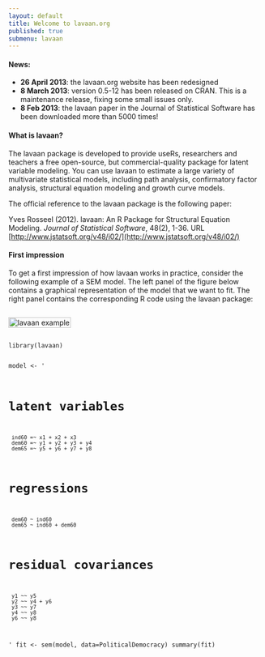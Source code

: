 ```yaml
---
layout: default
title: Welcome to lavaan.org
published: true
submenu: lavaan
---
```


#### News: ####

- **26 April 2013**: the lavaan.org website has been redesigned
- **8 March 2013**: version 0.5-12 has been released on CRAN.
  This is a maintenance release, fixing some small issues only.
- **8 Feb 2013**: the lavaan paper in the Journal of Statistical
Software has been downloaded more than 5000 times!

####  What is lavaan? ####
The lavaan package is developed to provide useRs, researchers and teachers a
free open-source, but commercial-quality package for latent variable modeling.
You can use lavaan to estimate a large variety of multivariate statistical
models, including path analysis, confirmatory factor analysis, structural
equation modeling and growth curve models.

The official reference to the lavaan package is the following paper:

Yves Rosseel (2012). lavaan: An R Package for Structural Equation Modeling. 
*Journal of Statistical Software*, 48(2), 1-36. 
URL [http://www.jstatsoft.org/v48/i02/](http://www.jstatsoft.org/v48/i02/)


#### First impression ####
To get a first impression of how lavaan works in practice, consider the
following example of a SEM model. The left panel of the figure below contains
a graphical representation of the model that we want to fit. The right panel
contains the corresponding R code using the lavaan package:

<div class="row clearfix">
<div class="seven columns alpha">
<p>
<img src="http://users.ugent.be/~yrosseel/lavaan/lavaanex2.jpg" alt="lavaan example" width="100%"/>
</p>
</div>
<div class="six columns omega">
<pre><code>library(lavaan)

model <- '
   # latent variables
     ind60 =~ x1 + x2 + x3
     dem60 =~ y1 + y2 + y3 + y4
     dem65 =~ y5 + y6 + y7 + y8
   # regressions
     dem60 ~ ind60
     dem65 ~ ind60 + dem60
   # residual covariances
     y1 ~~ y5
     y2 ~~ y4 + y6
     y3 ~~ y7
     y4 ~~ y8
     y6 ~~ y8
'
fit <- sem(model, 
           data=PoliticalDemocracy)
summary(fit)
</code></pre>
</div>
</div>

